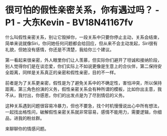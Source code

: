 # 很可怕的假性亲密关系，你有遇过吗？ - P1 - 大东Kevin - BV18N41167fv

什么叫假性亲密关系，别让它毁掉你，一段关系中只要你停止主动，关系会结束，简单来说就像Siri，你问她任何问题都会给回应，但从来不会主动发起，Siri很有礼貌，但她没有感情，你还是不清楚，我给你三个建议。

第一看起来很亲密，外人眼里你们让人羡慕，但实际你们避开了坦诚和接纳阶段，别人觉得你们是在谈恋爱，你们实际上不如说更像是生意上的合伙伴，第二保持安全距离，同样是关系真正的亲密和假性亲密，目的不一样。

前者是为了关系更亲密，假性是为了避免关系中的不确定性，害怕冲突，所以保持距离，第三角色扮演的义务，假性亲密关系会有种所谓的模板，比如你出主意，我不从，我付出，你感恩，你们的出发点是为了尽到情侣的义务。

这种关系遇到问题很容易冷暴力，但也不要急，找个时机慢慢说出心中所有想法，一起找出格性问，破解假性亲密关系就非常容易，感情不能用力，需要逻辑，你细品，进我的粉丝群。

来聊聊你的情感问题。